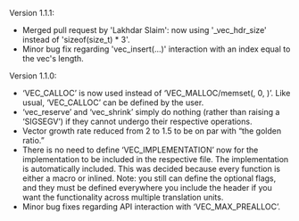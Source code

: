 Version 1.1.1:
- Merged pull request by 'Lakhdar Slaim': now using '_vec_hdr_size' instead of 'sizeof(size_t) * 3'.
- Minor bug fix regarding 'vec_insert(...)' interaction with an index equal to the vec's length.


Version 1.1.0:
- ‘VEC_CALLOC’ is now used instead of ‘VEC_MALLOC/memset(, 0, )’. Like usual, ‘VEC_CALLOC’ can be defined by the user.
- ‘vec_reserve’ and ‘vec_shrink’ simply do nothing (rather than raising a ‘SIGSEGV’) if they cannot undergo their respective 
  operations.
- Vector growth rate reduced from 2 to 1.5 to be on par with “the golden ratio.”
- There is no need to define ‘VEC_IMPLEMENTATION’ now for the implementation to be included in the respective file. 
  The implementation is automatically included. This was decided because every function is either a macro or inlined. 
  Note: you still can define the optional flags, and they must be defined everywhere you include the header if you want the 
  functionality across multiple translation units.
- Minor bug fixes regarding API interaction with ‘VEC_MAX_PREALLOC’.
